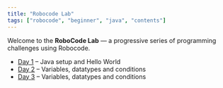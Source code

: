 ```yaml
---
title: "Robocode Lab"
tags: ["robocode", "beginner", "java", "contents"]
---
```


Welcome to the **RoboCode Lab** — a progressive series of programming challenges using Robocode.

- [Day 1](/robocode/Day-1/00_java_intro) – Java setup and Hello World
- [Day 2](/robocode/Day-2/00_variables_and_datatypes) – Variables, datatypes and conditions
- [Day 3](/robocode/Day-3/00_robo_code_intro) – Variables, datatypes and conditions
